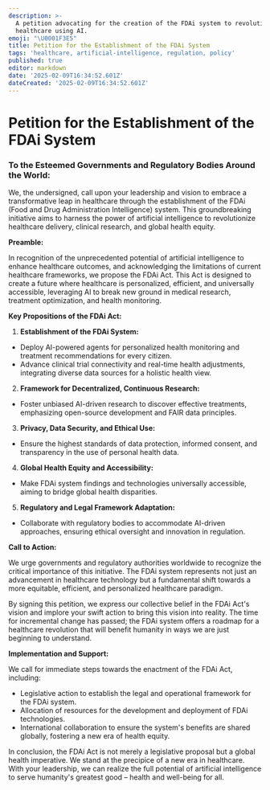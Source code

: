 ```yaml
---
description: >-
  A petition advocating for the creation of the FDAi system to revolutionize
  healthcare using AI.
emoji: "\U0001F3E5"
title: Petition for the Establishment of the FDAi System
tags: 'healthcare, artificial-intelligence, regulation, policy'
published: true
editor: markdown
date: '2025-02-09T16:34:52.601Z'
dateCreated: '2025-02-09T16:34:52.601Z'
---
```

# Petition for the Establishment of the FDAi System

### To the Esteemed Governments and Regulatory Bodies Around the World:

We, the undersigned, call upon your leadership and vision to embrace a transformative leap in healthcare through the establishment of the FDAi (Food and Drug Administration Intelligence) system. This groundbreaking initiative aims to harness the power of artificial intelligence to revolutionize healthcare delivery, clinical research, and global health equity.

**Preamble:**

In recognition of the unprecedented potential of artificial intelligence to enhance healthcare outcomes, and acknowledging the limitations of current healthcare frameworks, we propose the FDAi Act. This Act is designed to create a future where healthcare is personalized, efficient, and universally accessible, leveraging AI to break new ground in medical research, treatment optimization, and health monitoring.

**Key Propositions of the FDAi Act:**

1. **Establishment of the FDAi System:**
  - Deploy AI-powered agents for personalized health monitoring and treatment recommendations for every citizen.
  - Advance clinical trial connectivity and real-time health adjustments, integrating diverse data sources for a holistic health view.

2. **Framework for Decentralized, Continuous Research:**
  - Foster unbiased AI-driven research to discover effective treatments, emphasizing open-source development and FAIR data principles.

3. **Privacy, Data Security, and Ethical Use:**
  - Ensure the highest standards of data protection, informed consent, and transparency in the use of personal health data.

4. **Global Health Equity and Accessibility:**
  - Make FDAi system findings and technologies universally accessible, aiming to bridge global health disparities.

5. **Regulatory and Legal Framework Adaptation:**
  - Collaborate with regulatory bodies to accommodate AI-driven approaches, ensuring ethical oversight and innovation in regulation.

**Call to Action:**

We urge governments and regulatory authorities worldwide to recognize the critical importance of this initiative. The FDAi system represents not just an advancement in healthcare technology but a fundamental shift towards a more equitable, efficient, and personalized healthcare paradigm.

By signing this petition, we express our collective belief in the FDAi Act's vision and implore your swift action to bring this vision into reality. The time for incremental change has passed; the FDAi system offers a roadmap for a healthcare revolution that will benefit humanity in ways we are just beginning to understand.

**Implementation and Support:**

We call for immediate steps towards the enactment of the FDAi Act, including:
- Legislative action to establish the legal and operational framework for the FDAi system.
- Allocation of resources for the development and deployment of FDAi technologies.
- International collaboration to ensure the system's benefits are shared globally, fostering a new era of health equity.

In conclusion, the FDAi Act is not merely a legislative proposal but a global health imperative. We stand at the precipice of a new era in healthcare. With your leadership, we can realize the full potential of artificial intelligence to serve humanity's greatest good – health and well-being for all.

